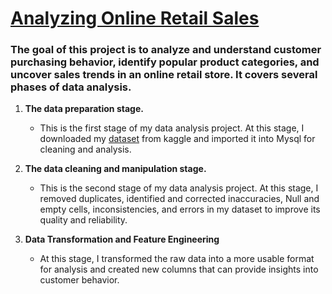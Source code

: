 <h1><u>Analyzing Online Retail Sales</u></h1>


<h3>The goal of this project is to analyze and understand customer purchasing behavior, identify popular product categories, and uncover sales trends in an online retail store. It covers several phases of data analysis.</h3>

1. <b>The data preparation stage.</b>

    - This is the first stage of my data analysis project. At this stage, I downloaded my <a href="https://www.kaggle.com/datasets/vijayuv/onlineretail">dataset</a> from kaggle and imported it into Mysql for cleaning and analysis.

2. <b>The data cleaning and manipulation stage.</b>

    - This is the second stage of my data analysis project. At this stage, I removed duplicates, identified and corrected inaccuracies, Null and empty cells, inconsistencies, and errors in my dataset to improve its quality and reliability.

3. <b> Data Transformation and Feature Engineering </b>

    - At this stage, I transformed the raw data into a more usable format for analysis and created new columns that can provide insights into customer behavior.


   

